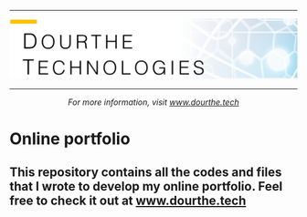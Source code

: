 ___

<a href='http://www.dourthe.tech'> <img src='Dourthe_Technologies_Headers.png' /></a>
___
<center><em>For more information, visit <a href='http://www.dourthe.tech'>www.dourthe.tech</a></em></center>

# Online portfolio

## This repository contains all the codes and files that I wrote to develop my online portfolio. Feel free to check it out at www.dourthe.tech
